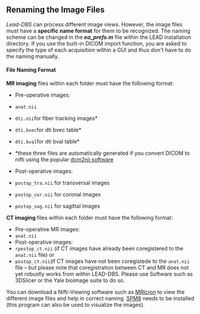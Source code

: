 ## Renaming the Image Files

_Lead-DBS_ can process different image views. However, the image files must have a **specific name format** for them to be recognized. The naming scheme can be changed in the _**ea_prefs.m**_ file within the LEAD installation directory. If you use the built-in DICOM import function, you are asked to specify the type of each acquisition within a GUI and thus don't have to do the naming manually.

#### File Naming Format

**MR imaging** files within each folder must have the following format:
- Pre-operative images:
 - `anat.nii`
 - `dti.nii`for fiber tracking images*
 - `dti.bvec`for dti bvec table*
 - `dti.bval`for dti bval table*
 - *these three files are automatically generated if you convert DICOM to nifti using the popular [dcm2nii software](http://www.mccauslandcenter.sc.edu/mricro/mricron/dcm2nii.html)

- Post-operative images:
 - `postop_tra.nii` for transversal images
 - `postop_cor.nii` for coronal images
 - `postop_sag.nii` for sagittal images

**CT imaging** files within each folder must have the following format:

- Pre-operative MR images:
 - `anat.nii`
- Post-operative images:
 - `rpostop_ct.nii` (if CT images have already been coregistered to the `anat.nii` file) or
 - `postop_ct.nii`(if CT images have not been coregistede to the `anat.nii` file – but please note that coregistration between CT and MR does not yet robustly works from within LEAD-DBS. Please use Software such as 3DSlicer or the Yale bioimage suite to do so.

You can download a Nifti-Viewing software such as [MRIcron](http://www.mccauslandcenter.sc.edu/mricro/mricron/) to view the different image files and help in correct naming. [SPM8](http://www.fil.ion.ucl.ac.uk/spm/software/spm8/) needs to be installed (this program can also be used to visualize the images).

